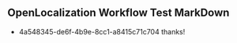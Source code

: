 ## OpenLocalization Workflow Test MarkDown
* 4a548345-de6f-4b9e-8cc1-a8415c71c704 thanks!

<!--HONumber=Aug16_HO3-->


